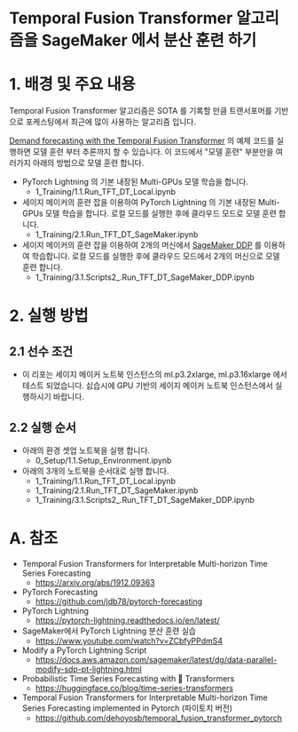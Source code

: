 # Temporal Fusion Transformer 알고리즘을 SageMaker 에서 분산 훈련 하기

# 1. 배경 및 주요 내용
Temporal Fusion Transformer 알고리즘은 SOTA 를 기록할 만큼 트랜서포머를 기반으로 포케스팅에서 최근에 많이 사용하는 알고리즘 입니다.

[Demand forecasting with the Temporal Fusion Transformer](https://pytorch-forecasting.readthedocs.io/en/stable/tutorials/stallion.html) 의 예제 코드를 실행하면 모델 훈련 부터 추론까지 할 수 있습니다. 이 코드에서 "모델 훈련" 부분만을 여러가지 아래의 방법으로 모델 훈련 합니다. 

- PyTorch Lightning 의 기본 내장된 Multi-GPUs 모델 학습을 합니다.
    - 1_Training/1.1.Run_TFT_DT_Local.ipynb
- 세이지 메이커의 훈련 잡을 이용하여 PyTorch Lightning 의 기본 내장된 Multi-GPUs 모델 학습을 합니다. 로컬 모드를 실행한 후에 클라우드 모드로 모델 훈련 합니다.
    - 1_Training/2.1.Run_TFT_DT_SageMaker.ipynb
- 세이지 메이커의 훈련 잡을 이용하여 2개의 머신에서 [SageMaker DDP](https://docs.aws.amazon.com/sagemaker/latest/dg/data-parallel-modify-sdp-pt-lightning.html) 를 이용하여 학습합니다. 로컬 모드를 실행한 후에 클라우드 모드에서 2개의 머신으로 모델 훈련 합니다.
    - 1_Training/3.1.Scripts2_.Run_TFT_DT_SageMaker_DDP.ipynb

# 2. 실행 방법
## 2.1 선수 조건
- 이 리포는 세이지 메이커 노트북 인스턴스의 ml.p3.2xlarge, ml.p3.16xlarge 에서 테스트 되었습니다. 싨습시에 GPU 기반의 세이지 메이커 노트북 인스턴스에서 실행하시기 바랍니다.

## 2.2 실행 순서
- 아래의 환경 셋업 노트북을 실행 합니다. 
    - 0_Setup/1.1.Setup_Environment.ipynb
- 아래의 3개의 노트북을 순서대로 실행 합니다.  
    - 1_Training/1.1.Run_TFT_DT_Local.ipynb
    - 1_Training/2.1.Run_TFT_DT_SageMaker.ipynb    
    - 1_Training/3.1.Scripts2_.Run_TFT_DT_SageMaker_DDP.ipynb    

# A. 참조
- Temporal Fusion Transformers for Interpretable Multi-horizon Time Series Forecasting
    - https://arxiv.org/abs/1912.09363
- PyTorch Forecasting
    - https://github.com/jdb78/pytorch-forecasting
- PyTorch Lightning
    - https://pytorch-lightning.readthedocs.io/en/latest/
- SageMaker에서 PyTorch Lightning 분산 훈련 실습
    - https://www.youtube.com/watch?v=ZCbfyPPdmS4
- Modify a PyTorch Lightning Script
    - https://docs.aws.amazon.com/sagemaker/latest/dg/data-parallel-modify-sdp-pt-lightning.html
- Probabilistic Time Series Forecasting with 🤗 Transformers
    - https://huggingface.co/blog/time-series-transformers
- Temporal Fusion Transformers for Interpretable Multi-horizon Time Series Forecasting implemented in Pytorch (파이토치 버전)
    - https://github.com/dehoyosb/temporal_fusion_transformer_pytorch